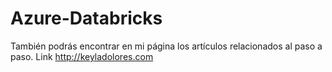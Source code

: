 # Azure-Databricks
También podrás encontrar en mi página los artículos relacionados al paso a paso. Link http://keyladolores.com
